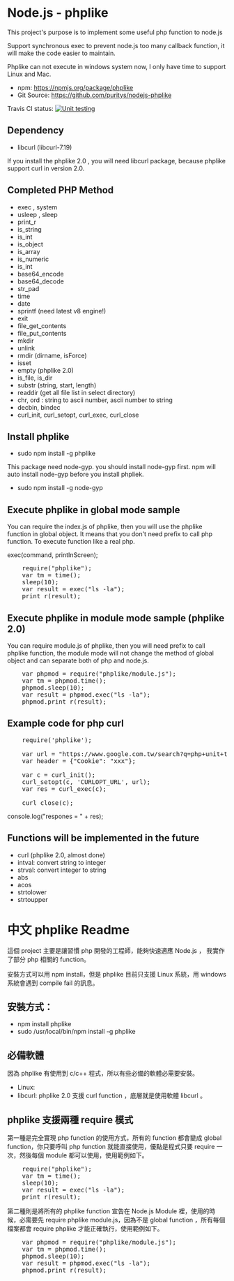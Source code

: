 <h1>Node.js - phplike</h1>

This project's purpose is to  implement some useful php function to node.js

Support synchronous exec to prevent node.js too many callback function, it will make the code easier to maintain.

Phplike can not execute in windows system now, I only have time to support Linux and Mac.

* npm: https://npmjs.org/package/phplike
* Git Source: https://github.com/puritys/nodejs-phplike
 

Travis CI status: [![Unit testing](https://travis-ci.org/puritys/nodejs-phplike.png?branch=master)](https://travis-ci.org/puritys/nodejs-phplike) 



Dependency
-----------
* libcurl (libcurl-7.19)

If you install the phplike 2.0 , you will need libcurl package, because phplike support curl in version 2.0.


Completed PHP Method
-------------------------

* exec , system
* usleep , sleep
* print_r
* is_string
* is_int
* is_object
* is_array
* is_numeric
* is_int
* base64_encode
* base64_decode
* str_pad
* time
* date
* sprintf (need latest v8 engine!)
* exit
* file_get_contents
* file_put_contents
* mkdir
* unlink
* rmdir (dirname, isForce)
* isset
* empty (phplike 2.0)
* is_file, is_dir
* substr (string, start, length)
* readdir (get all file list in select directory)
* chr, ord : string to ascii number, ascii number to string
* decbin, bindec
* curl_init, curl_setopt, curl_exec, curl_close



<h2>Install phplike</h2>

* sudo npm install -g phplike

This package need node-gyp. you should install node-gyp first. npm will auto install node-gyp before you install phpliek.

* sudo npm install -g node-gyp


Execute phplike in global mode sample
-------------------------------

You can require the index.js of phplike, then you will use the phplike function in global object. It means that you don't need prefix to call php function. To execute function like a real php. 

exec(command, printInScreen); 

<pre>
    require("phplike");
    var tm = time();
    sleep(10);
    var result = exec("ls -la");
    print_r(result);
</pre>

Execute phplike in module mode sample (phplike 2.0)
------------------------------

You can require module.js of phplike, then you will need prefix to call phplike function, the module mode will not change the method of global object and can separate both of php and node.js.

<pre>
    var phpmod = require("phplike/module.js");
    var tm = phpmod.time();
    phpmod.sleep(10);
    var result = phpmod.exec("ls -la");
    phpmod.print_r(result);
</pre>


Example code for php curl 
------------------------------
<pre>
    require('phplike');
    
    var url = "https://www.google.com.tw/search?q=php+unit+test";
    var header = {"Cookie": "xxx"};
    
    var c = curl_init();
    curl_setopt(c, 'CURLOPT_URL', url);
    var res = curl_exec(c);
    
    curl_close(c);
</pre>

console.log("respones = " + res);

Functions will be implemented in the future
------------------------------------------
* curl (phplike 2.0,  almost done)
* intval: convert string to integer
* strval: convert integer to string
* abs
* acos
* strtolower
* strtoupper


# 中文 phplike Readme

這個 project 主要是讓習慣 php 開發的工程師，能夠快速適應  Node.js ， 我實作了部分 php 相關的 function。

安裝方式可以用 npm install，但是 phplike 目前只支援  Linux 系統，用 windows 系統會遇到 compile fail 的訊息。


安裝方式： 
----------
* npm install phplike
* sudo /usr/local/bin/npm install -g phplike

必備軟體
-------------------

因為 phplike 有使用到 c/c++ 程式，所以有些必備的軟體必需要安裝。

* Linux: 
* libcurl: phplike 2.0 支援  curl function ，底層就是使用軟體 libcurl 。


phplike 支援兩種 require 模式
------------------------------

第一種是完全實現 php function 的使用方式，所有的 function 都會變成 global function，你只要呼叫 php function 就能直接使用，優點是程式只要 require 一次，然後每個 module 都可以使用，使用範例如下。

<pre>
    require("phplike");
    var tm = time();
    sleep(10);
    var result = exec("ls -la");
    print_r(result);
</pre>


第二種則是將所有的 phplike function 宣告在 Node.js Module 裡，使用的時候，必需要先 require phplike module.js，因為不是  global function ，所有每個檔案都會 require phplike 才能正確執行，使用範例如下。

<pre>
    var phpmod = require("phplike/module.js");
    var tm = phpmod.time();
    phpmod.sleep(10);
    var result = phpmod.exec("ls -la");
    phpmod.print_r(result);
</pre>


